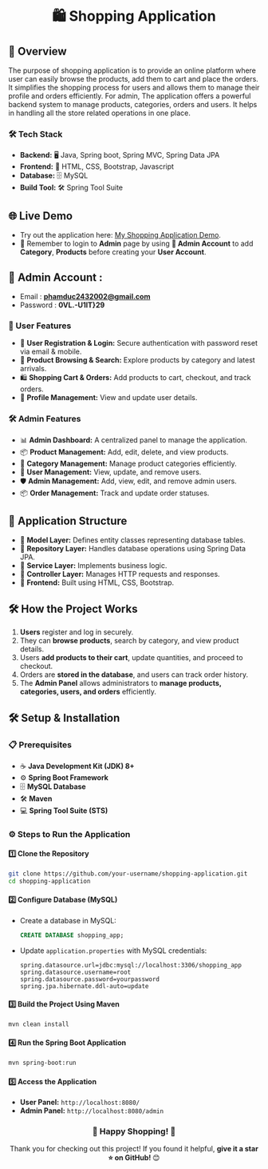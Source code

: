<h1 align="center"> 🛍️ Shopping Application</h1>

## 📌 Overview
The purpose of shopping application is to provide an online platform where user can easily browse the products, add them to cart and place the orders. It simplifies the shopping process for users and allows them to manage their profile and orders efficiently.
For admin, The application offers a powerful backend system to manage products, categories, orders and users. It helps in handling all the store related operations in one place. 

### 🛠️ Tech Stack
- **Backend:** 🖥️ Java, Spring boot, Spring MVC, Spring Data JPA  
- **Frontend:** 🎨 HTML, CSS, Bootstrap, Javascript
- **Database:** 🗄️ MySQL  
- **Build Tool:** 🛠️ Spring Tool Suite 

## 🌐 Live Demo
 - Try out the application here: [My Shopping Application Demo](https://myshopping-production.up.railway.app/).
 - 🧠 Remember to login to **Admin** page by using **👑 Admin Account** to add **Category**, **Products** before creating your **User Account**.
   
## 👑 Admin Account :
 - Email : **phamduc2432002@gmail.com**
 - Password : **0VL.-U1lT}29**

### 👤 User Features
- 🔑 **User Registration & Login:** Secure authentication with password reset via email & mobile.
- 🛒 **Product Browsing & Search:** Explore products by category and latest arrivals.
- 🛍️ **Shopping Cart & Orders:** Add products to cart, checkout, and track orders.
- 👤 **Profile Management:** View and update user details.

### 🛠️ Admin Features
- 📊 **Admin Dashboard:** A centralized panel to manage the application.
- 📦 **Product Management:** Add, edit, delete, and view products.
- 📂 **Category Management:** Manage product categories efficiently.
- 👥 **User Management:** View, update, and remove users.
- 🛡️ **Admin Management:** Add, view, edit, and remove admin users.
- 📦 **Order Management:** Track and update order statuses.

## 📐 Application Structure
- 📂 **Model Layer:** Defines entity classes representing database tables.
- 📂 **Repository Layer:** Handles database operations using Spring Data JPA.
- 📂 **Service Layer:** Implements business logic.
- 📂 **Controller Layer:** Manages HTTP requests and responses.
- 🎨 **Frontend:** Built using HTML, CSS, Bootstrap.

## 🛠️ How the Project Works
1. **Users** register and log in securely.
2. They can **browse products**, search by category, and view product details.
3. Users **add products to their cart**, update quantities, and proceed to checkout.
4. Orders are **stored in the database**, and users can track order history.
5. The **Admin Panel** allows administrators to **manage products, categories, users, and orders** efficiently.

## 🛠️ Setup & Installation

### 📋 Prerequisites
- ☕ **Java Development Kit (JDK) 8+**
- ⚙️ **Spring Boot Framework**
- 🗄️ **MySQL Database**
- 🛠️ **Maven**
- 💻 **Spring Tool Suite (STS)**

### ⚙️ Steps to Run the Application

#### 1️⃣ Clone the Repository
```sh
git clone https://github.com/your-username/shopping-application.git
cd shopping-application
```

#### 2️⃣ Configure Database (MySQL)
- Create a database in MySQL:
  ```sql
  CREATE DATABASE shopping_app;
  ```
- Update `application.properties` with MySQL credentials:
  ```properties
  spring.datasource.url=jdbc:mysql://localhost:3306/shopping_app
  spring.datasource.username=root
  spring.datasource.password=yourpassword
  spring.jpa.hibernate.ddl-auto=update
  ```

#### 3️⃣ Build the Project Using Maven
```sh
mvn clean install
```

#### 4️⃣ Run the Spring Boot Application
```sh
mvn spring-boot:run
```

#### 5️⃣ Access the Application
- **User Panel:** `http://localhost:8080/`
- **Admin Panel:** `http://localhost:8080/admin`


<h3 align="center">🎉 Happy Shopping! 🚀</h3> 
<p align="center">Thank you for checking out this project! If you found it helpful, <b>give it a star ⭐ on GitHub! </b> 😊</p>
